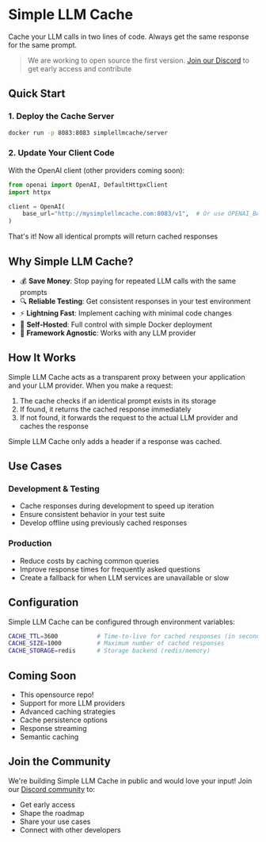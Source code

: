 # Simple LLM Cache

Cache your LLM calls in two lines of code. Always get the same response for the same prompt.

>We are working to open source the first version.
>[Join our Discord](https://tally.so/r/nr086R) to get early access and contribute

## Quick Start

### 1. Deploy the Cache Server

```bash
docker run -p 8083:8083 simplellmcache/server
```

### 2. Update Your Client Code

With the OpenAI client (other providers coming soon):

```python
from openai import OpenAI, DefaultHttpxClient
import httpx

client = OpenAI(
    base_url="http://mysimplellmcache.com:8083/v1",  # Or use OPENAI_BASE_URL env var
)
```

That's it! Now all identical prompts will return cached responses


## Why Simple LLM Cache?

- 💰 **Save Money**: Stop paying for repeated LLM calls with the same prompts
- 🔍 **Reliable Testing**: Get consistent responses in your test environment
- ⚡ **Lightning Fast**: Implement caching with minimal code changes
- 🐳 **Self-Hosted**: Full control with simple Docker deployment
- 🚀 **Framework Agnostic**: Works with any LLM provider

## How It Works

Simple LLM Cache acts as a transparent proxy between your application and your LLM provider. When you make a request:

1. The cache checks if an identical prompt exists in its storage
2. If found, it returns the cached response immediately
3. If not found, it forwards the request to the actual LLM provider and caches the response

Simple LLM Cache only adds a header if a response was cached.

## Use Cases

### Development & Testing
- Cache responses during development to speed up iteration
- Ensure consistent behavior in your test suite
- Develop offline using previously cached responses

### Production
- Reduce costs by caching common queries
- Improve response times for frequently asked questions
- Create a fallback for when LLM services are unavailable or slow

## Configuration

Simple LLM Cache can be configured through environment variables:

```bash
CACHE_TTL=3600           # Time-to-live for cached responses (in seconds)
CACHE_SIZE=1000          # Maximum number of cached responses
CACHE_STORAGE=redis      # Storage backend (redis/memory)
```

## Coming Soon

- This opensource repo!
- Support for more LLM providers
- Advanced caching strategies
- Cache persistence options
- Response streaming
- Semantic caching

## Join the Community

We're building Simple LLM Cache in public and would love your input! Join our [Discord community](https://tally.so/r/nr086R) to:

- Get early access
- Shape the roadmap
- Share your use cases
- Connect with other developers

